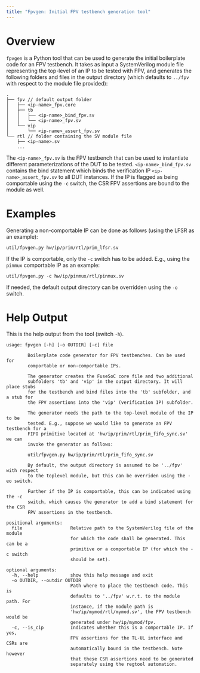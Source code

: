 ```yaml
---
title: "Fpvgen: Initial FPV testbench generation tool"
---
```


# Overview

`fpvgen` is a Python tool that can be used to generate the initial boilerplate code for an FPV testbench.
It takes as input a SystemVerilog module file representing the top-level of an IP to be tested with FPV, and generates the following folders and files in the output directory (which defaults to `../fpv` with respect to the module file provided):
```console
.
├── fpv // default output folder
│   ├── <ip-name>_fpv.core
│   ├── tb
│   │   ├── <ip-name>_bind_fpv.sv
│   │   └── <ip-name>_fpv.sv
│   └── vip
│       └── <ip-name>_assert_fpv.sv
└── rtl // folder containing the SV module file
    ├── <ip-name>.sv
    ...
```
The `<ip-name>_fpv.sv` is the FPV testbench that can be used to instantiate different parameterizations of the DUT to be tested.
`<ip-name>_bind_fpv.sv` contains the bind statement which binds the verification IP `<ip-name>_assert_fpv.sv` to all DUT instances.
If the IP is flagged as being comportable using the `-c` switch, the CSR FPV assertions are bound to the module as well.

# Examples
Generating a non-comportable IP can be done as follows (using the LFSR as an example):
```console
util/fpvgen.py hw/ip/prim/rtl/prim_lfsr.sv
```

If the IP is comportable, only the `-c` switch has to be added.
E.g., using the `pinmux` comportable IP as an example:
```console
util/fpvgen.py -c hw/ip/pinmux/rtl/pinmux.sv
```

If needed, the default output directory can be overridden using the `-o` switch.

# Help Output
This is the help output from the tool (switch `-h`).
```console
usage: fpvgen [-h] [-o OUTDIR] [-c] file

        Boilerplate code generator for FPV testbenches. Can be used for
        comportable or non-comportable IPs.

        The generator creates the FuseSoC core file and two additional
        subfolders 'tb' and 'vip' in the output directory. It will place stubs
        for the testbench and bind files into the 'tb' subfolder, and a stub for
        the FPV assertions into the 'vip' (verification IP) subfolder.

        The generator needs the path to the top-level module of the IP to be
        tested. E.g., suppose we would like to generate an FPV testbench for a
        FIFO primitive located at 'hw/ip/prim/rtl/prim_fifo_sync.sv' we can
        invoke the generator as follows:

        util/fpvgen.py hw/ip/prim/rtl/prim_fifo_sync.sv

        By default, the output directory is assumed to be '../fpv' with respect
        to the toplevel module, but this can be overriden using the -eo switch.

        Further if the IP is comportable, this can be indicated using the -c
        switch, which causes the generator to add a bind statement for the CSR
        FPV assertions in the testbench.

positional arguments:
  file                  Relative path to the SystemVerilog file of the module
                        for which the code shall be generated. This can be a
                        primitive or a comportable IP (for which the -c switch
                        should be set).

optional arguments:
  -h, --help            show this help message and exit
  -o OUTDIR, --outdir OUTDIR
                        Path where to place the testbench code. This is
                        defaults to '../fpv' w.r.t. to the module path. For
                        instance, if the module path is
                        'hw/ip/mymod/rtl/mymod.sv', the FPV testbench would be
                        generated under hw/ip/mymod/fpv.
  -c, --is_cip          Indicates whether this is a comportable IP. If yes,
                        FPV assertions for the TL-UL interface and CSRs are
                        automatically bound in the testbench. Note however
                        that these CSR assertions need to be generated
                        separately using the regtool automation.
```
